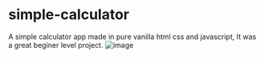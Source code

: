 # simple-calculator
A simple calculator app made in pure vanilla html css and javascript, It was a great beginer level project.
![image](https://user-images.githubusercontent.com/118766053/233494754-45ff77af-f2eb-48ba-88f6-775500c7f2c7.png)

